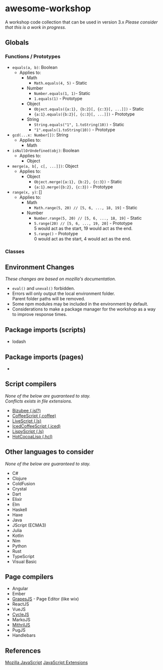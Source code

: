 # awesome-workshop
A workshop code collection that can be used in version 3.x
*Please consider that this is a work in progress.*

## Globals

### Functions / Prototypes

- `equals(a, b)`: Boolean
  - Applies to:
    - Math
      - `Math.equals(4, 5)` - Static
    - Number
      - `Number.equals(1, 1)`- Static
      - `1.equals(1)` - Prototype
    - Object
      - `Object.equals({a:1}, {b:2}[, {c:3}[, ...]])` - Static
      - `{a:1}.equals({b:2}[, {c:3}[, ...]])` - Prototype
    - String
      - `String.equals("1", 1.toString(10))` - Static
      - `"1".equals(1.toString(10))` - Prototype
- `gcd(...x: Number[])`: String
  - Applies to:
    - Math
- `isNullOrUndefined(obj)`: Boolean
  - Applies to:
    - Object
- `merge(a, b[, c[, ...]])`: Object
  - Applies to:
    - Object
      - `Object.merge({a:1}, {b:2}, {c:3})` - Static
      - `{a:1}.merge({b:2}, {c:3})` - Prototype
- `range(x, y)`: []
  - Applies to:
    - Math
      - `Math.range(5, 20) // [5, 6, ..., 18, 19]` - Static
    - Number
      - `Number.range(5, 20) // [5, 6, ..., 18, 19]` - Static
      - `5.range(20) // [5, 6, ..., 19, 20]` - Prototype  
        5 would act as the start, 19 would act as the end.
      - `5.range()` - Prototype  
        0 would act as the start, 4 would act as the end.

### Classes

## Environment Changes
*These changes are based on mozilla's documentation.*

- `eval()` and `uneval()` forbidden.
- Errors will only output the local environment folder.  
Parent folder paths will be removed.
- Some npm modules may be included in the environment by default.
- Considerations to make a package manager for the workshop as a way to improve response times.

## Package imports (scripts)

- lodash

## Package imports (pages)

- 

## Script compilers
*None of the below are guaranteed to stay.  
Conflicts exists in file extensions.*

- [Bizubee (.jsl?)](https://github.com/bizubee/bizubee)
- [CoffeeScript (.coffee)](http://coffeescript.org/)
- [LiveScript (.ls)](http://livescript.net)
- [IcedCoffeeScript (.iced)](http://maxtaco.github.io/coffee-script/)
- [LispyScript (.ls)](http://lispyscript.com/)
- [HotCocoaLisp (.hcl)](https://github.com/olleicua/hcl)

## Other languages to consider
*None of the below are guaranteed to stay.*

- C#
- Clojure
- ColdFusion
- Crystal
- Dart
- Elixir
- Elm
- Haskell
- Haxe
- Java
- JScript (ECMA3)
- Julia
- Kotlin
- Nim
- Python
- Rust
- TypeScript
- Visual Basic

## Page compilers

- Angular
- Ember
- [GrapesJS](https://github.com/artf/grapesjs) - Page Editor (like wix)
- ReactJS
- VueJS
- [CycleJS](https://cycle.js.org/)
- MarkoJS
- [MithrilJS](https://mithril.js.org/)
- PugJS
- Handlebars

## References

[Mozilla JavaScript](https://developer.mozilla.org/en-US/docs/Web/JavaScript/Reference)
[JavaScript Extensions](https://github.com/salsanfilippo/js-extensions)
